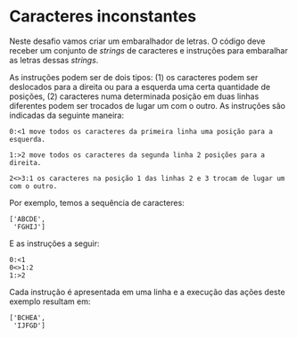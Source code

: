 # Caracteres inconstantes

Neste desafio vamos criar um embaralhador de letras. O código deve receber um
conjunto de *strings* de caracteres e instruções para embaralhar as letras
dessas *strings*.

As instruções podem ser de dois tipos: (1) os caracteres podem ser deslocados para a
direita ou para a esquerda uma certa quantidade de posições, (2) caracteres
numa determinada posição em duas linhas diferentes podem ser trocados de lugar
um com o outro. As instruções são indicadas da seguinte maneira:

```
0:<1 move todos os caracteres da primeira linha uma posição para a esquerda.

1:>2 move todos os caracteres da segunda linha 2 posições para a direita.

2<>3:1 os caracteres na posição 1 das linhas 2 e 3 trocam de lugar um com o outro.
```

Por exemplo, temos a sequência de caracteres:

```
['ABCDE',
 'FGHIJ']
```

E as instruções a seguir:

```
0:<1
0<>1:2
1:>2
```

Cada instrução é apresentada em uma linha e a execução das ações deste exemplo
resultam em:

```
['BCHEA',
 'IJFGD']
```
